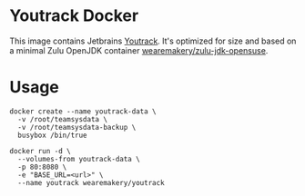 # Youtrack Docker

This image contains Jetbrains [Youtrack](https://www.jetbrains.com/youtrack/). It's optimized for size and based on a minimal Zulu OpenJDK container [wearemakery/zulu-jdk-opensuse](https://hub.docker.com/r/wearemakery/zulu-jdk-opensuse/).

# Usage

```
docker create --name youtrack-data \
  -v /root/teamsysdata \
  -v /root/teamsysdata-backup \
  busybox /bin/true
```

```
docker run -d \
  --volumes-from youtrack-data \
  -p 80:8080 \
  -e "BASE_URL=<url>" \
  --name youtrack wearemakery/youtrack
```
